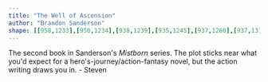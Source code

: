 ```yaml
---
title: "The Well of Ascension"
author: "Brandon Sanderson"
shape: [[958,1233],[950,1234],[938,1239],[935,1245],[937,1260],[937,1319],[935,1355],[936,1478],[934,1519],[933,1626],[935,1798],[933,2016],[932,2064],[930,2079],[930,2111],[933,2118],[941,2123],[982,2126],[1076,2126],[1089,2123],[1093,2119],[1094,2115],[1092,2003],[1094,1981],[1093,1942],[1096,1935],[1096,1768],[1100,1734],[1099,1659],[1102,1554],[1102,1377],[1105,1251],[1100,1240],[1093,1237],[1065,1236],[1057,1234],[1044,1235],[1035,1233]]
---
```


The second book in Sanderson's _Mistborn_ series. The plot sticks near what you'd expect for a hero's-journey/action-fantasy novel, but the action writing draws you in. - Steven
